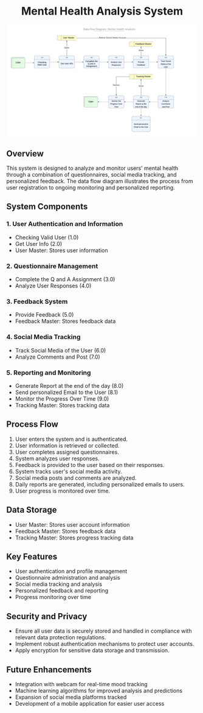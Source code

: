 
<h1 align="center">Mental Health Analysis System</h1>

![alt text](https://github.com/Avirupsett/Mental-Health-Analysis/blob/master/Data%20flow%20diagram_%20Level%202.png)

## Overview
This system is designed to analyze and monitor users' mental health through a combination of questionnaires, social media tracking, and personalized feedback. The data flow diagram illustrates the process from user registration to ongoing monitoring and personalized reporting.

## System Components

### 1. User Authentication and Information
- Checking Valid User (1.0)
- Get User Info (2.0)
- User Master: Stores user information

### 2. Questionnaire Management
- Complete the Q and A Assignment (3.0)
- Analyze User Responses (4.0)

### 3. Feedback System
- Provide Feedback (5.0)
- Feedback Master: Stores feedback data

### 4. Social Media Tracking
- Track Social Media of the User (6.0)
- Analyze Comments and Post (7.0)

### 5. Reporting and Monitoring
- Generate Report at the end of the day (8.0)
- Send personalized Email to the User (8.1)
- Monitor the Progress Over Time (9.0)
- Tracking Master: Stores tracking data

## Process Flow

1. User enters the system and is authenticated.
2. User information is retrieved or collected.
3. User completes assigned questionnaires.
4. System analyzes user responses.
5. Feedback is provided to the user based on their responses.
6. System tracks user's social media activity.
7. Social media posts and comments are analyzed.
8. Daily reports are generated, including personalized emails to users.
9. User progress is monitored over time.

## Data Storage
- User Master: Stores user account information
- Feedback Master: Stores feedback data
- Tracking Master: Stores progress tracking data

## Key Features
- User authentication and profile management
- Questionnaire administration and analysis
- Social media tracking and analysis
- Personalized feedback and reporting
- Progress monitoring over time

## Security and Privacy
- Ensure all user data is securely stored and handled in compliance with relevant data protection regulations.
- Implement robust authentication mechanisms to protect user accounts.
- Apply encryption for sensitive data storage and transmission.

## Future Enhancements
- Integration with webcam for real-time mood tracking
- Machine learning algorithms for improved analysis and predictions
- Expansion of social media platforms tracked
- Development of a mobile application for easier user access
